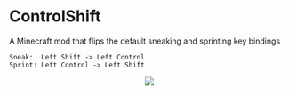 # ControlShift
A Minecraft mod that flips the default sneaking and sprinting key bindings

```
Sneak:  Left Shift -> Left Control
Sprint: Left Control -> Left Shift
```

<p align="center"><img src="https://i.imgur.com/K6YVaDK.png"></p>
